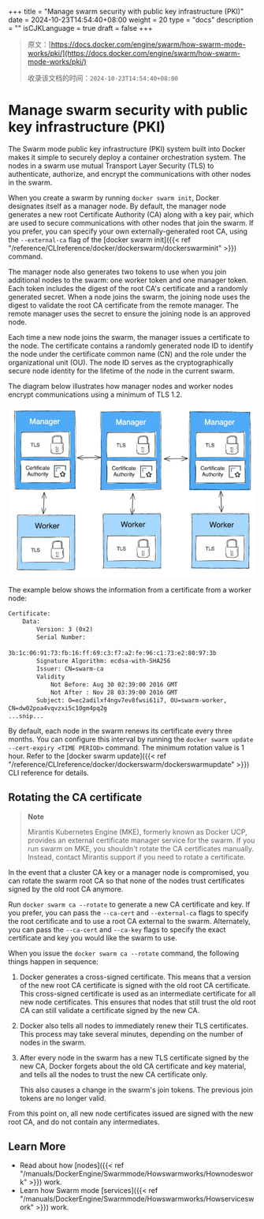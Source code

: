 +++
title = "Manage swarm security with public key infrastructure (PKI)"
date = 2024-10-23T14:54:40+08:00
weight = 20
type = "docs"
description = ""
isCJKLanguage = true
draft = false
+++

> 原文：[https://docs.docker.com/engine/swarm/how-swarm-mode-works/pki/](https://docs.docker.com/engine/swarm/how-swarm-mode-works/pki/)
>
> 收录该文档的时间：`2024-10-23T14:54:40+08:00`

# Manage swarm security with public key infrastructure (PKI)

The Swarm mode public key infrastructure (PKI) system built into Docker makes it simple to securely deploy a container orchestration system. The nodes in a swarm use mutual Transport Layer Security (TLS) to authenticate, authorize, and encrypt the communications with other nodes in the swarm.

When you create a swarm by running `docker swarm init`, Docker designates itself as a manager node. By default, the manager node generates a new root Certificate Authority (CA) along with a key pair, which are used to secure communications with other nodes that join the swarm. If you prefer, you can specify your own externally-generated root CA, using the `--external-ca` flag of the [docker swarm init]({{< ref "/reference/CLIreference/docker/dockerswarm/dockerswarminit" >}}) command.

The manager node also generates two tokens to use when you join additional nodes to the swarm: one worker token and one manager token. Each token includes the digest of the root CA's certificate and a randomly generated secret. When a node joins the swarm, the joining node uses the digest to validate the root CA certificate from the remote manager. The remote manager uses the secret to ensure the joining node is an approved node.

Each time a new node joins the swarm, the manager issues a certificate to the node. The certificate contains a randomly generated node ID to identify the node under the certificate common name (CN) and the role under the organizational unit (OU). The node ID serves as the cryptographically secure node identity for the lifetime of the node in the current swarm.

The diagram below illustrates how manager nodes and worker nodes encrypt communications using a minimum of TLS 1.2.

![TLS diagram](ManageswarmsecuritywithpublickeyinfrastructurePKI_img/tls.webp)

The example below shows the information from a certificate from a worker node:



```none
Certificate:
    Data:
        Version: 3 (0x2)
        Serial Number:
            3b:1c:06:91:73:fb:16:ff:69:c3:f7:a2:fe:96:c1:73:e2:80:97:3b
        Signature Algorithm: ecdsa-with-SHA256
        Issuer: CN=swarm-ca
        Validity
            Not Before: Aug 30 02:39:00 2016 GMT
            Not After : Nov 28 03:39:00 2016 GMT
        Subject: O=ec2adilxf4ngv7ev8fwsi61i7, OU=swarm-worker, CN=dw02poa4vqvzxi5c10gm4pq2g
...snip...
```

By default, each node in the swarm renews its certificate every three months. You can configure this interval by running the `docker swarm update --cert-expiry <TIME PERIOD>` command. The minimum rotation value is 1 hour. Refer to the [docker swarm update]({{< ref "/reference/CLIreference/docker/dockerswarm/dockerswarmupdate" >}}) CLI reference for details.

## Rotating the CA certificate

> **Note**
>
> 
>
> Mirantis Kubernetes Engine (MKE), formerly known as Docker UCP, provides an external certificate manager service for the swarm. If you run swarm on MKE, you shouldn't rotate the CA certificates manually. Instead, contact Mirantis support if you need to rotate a certificate.

In the event that a cluster CA key or a manager node is compromised, you can rotate the swarm root CA so that none of the nodes trust certificates signed by the old root CA anymore.

Run `docker swarm ca --rotate` to generate a new CA certificate and key. If you prefer, you can pass the `--ca-cert` and `--external-ca` flags to specify the root certificate and to use a root CA external to the swarm. Alternately, you can pass the `--ca-cert` and `--ca-key` flags to specify the exact certificate and key you would like the swarm to use.

When you issue the `docker swarm ca --rotate` command, the following things happen in sequence:

1. Docker generates a cross-signed certificate. This means that a version of the new root CA certificate is signed with the old root CA certificate. This cross-signed certificate is used as an intermediate certificate for all new node certificates. This ensures that nodes that still trust the old root CA can still validate a certificate signed by the new CA.

2. Docker also tells all nodes to immediately renew their TLS certificates. This process may take several minutes, depending on the number of nodes in the swarm.

3. After every node in the swarm has a new TLS certificate signed by the new CA, Docker forgets about the old CA certificate and key material, and tells all the nodes to trust the new CA certificate only.

   This also causes a change in the swarm's join tokens. The previous join tokens are no longer valid.

From this point on, all new node certificates issued are signed with the new root CA, and do not contain any intermediates.

## Learn More

- Read about how [nodes]({{< ref "/manuals/DockerEngine/Swarmmode/Howswarmworks/Hownodeswork" >}}) work.
- Learn how Swarm mode [services]({{< ref "/manuals/DockerEngine/Swarmmode/Howswarmworks/Howserviceswork" >}}) work.
